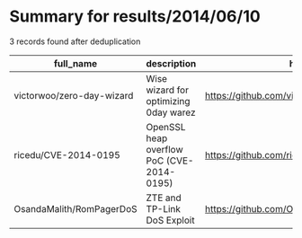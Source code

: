 
# Summary for results/2014/06/10
    
3 records found after deduplication

| full_name | description | html_url | matched_list | matched_count | pushed_at | size | stargazers_count | language | forks_count |
|---------------------------|-------------------------------------------|----------------------------------------------|---------------------------------------|-----------------|---------------------------|--------|--------------------|------------|---------------|
| victorwoo/zero-day-wizard | Wise wizard for optimizing 0day warez | https://github.com/victorwoo/zero-day-wizard | ['0day'] | 1 | 2014-06-10 01:58:48+00:00 | 152 | 0 | C# | 0 |
| ricedu/CVE-2014-0195 | OpenSSL heap overflow PoC (CVE-2014-0195) | https://github.com/ricedu/CVE-2014-0195 | ['cve poc', 'cve-2', 'heap overflow'] | 3 | 2014-06-10 09:33:01+00:00 | 136 | 3 | Python | 5 |
| OsandaMalith/RomPagerDoS | ZTE and TP-Link DoS Exploit | https://github.com/OsandaMalith/RomPagerDoS | ['exploit'] | 1 | 2014-06-10 17:20:20+00:00 | 128 | 1 | nan | 5 |
